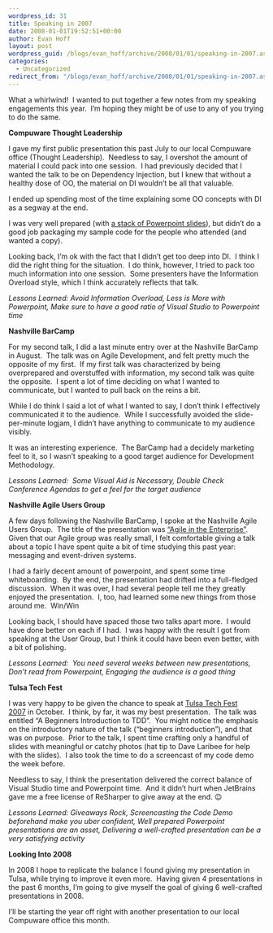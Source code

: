 ```yaml
---
wordpress_id: 31
title: Speaking in 2007
date: 2008-01-01T19:52:51+00:00
author: Evan Hoff
layout: post
wordpress_guid: /blogs/evan_hoff/archive/2008/01/01/speaking-in-2007.aspx
categories:
  - Uncategorized
redirect_from: "/blogs/evan_hoff/archive/2008/01/01/speaking-in-2007.aspx/"
---
```

What a whirlwind!&nbsp; I wanted to put together a few notes from my speaking engagements this year.&nbsp; I&#8217;m hoping they might be of use to any of you trying to do the same.

**Compuware Thought Leadership** 

I gave my first&nbsp;public presentation&nbsp;this past July&nbsp;to our local Compuware office (Thought Leadership).&nbsp; Needless to say, I overshot the amount of material I could pack into one session.&nbsp; I had previously decided that I wanted the talk to be on Dependency Injection, but I knew that without a healthy dose of OO, the material on DI wouldn&#8217;t be all that valuable.

I ended up spending most of the time explaining some OO concepts&nbsp;with DI as a segway at the end.

I was very well prepared (with <a href="http://www.evanhoff.com/downloads/thoughtleadership.zip" target="_blank">a stack of Powerpoint slides</a>), but didn&#8217;t do a good job packaging my sample code for the people who attended (and wanted a copy).

Looking back, I&#8217;m ok with the fact that I didn&#8217;t get too deep into DI.&nbsp; I think I did the right thing for the situation.&nbsp; I do think, however, I tried to pack too much information into one session.&nbsp; Some presenters have the Information Overload style, which I think accurately reflects that talk.

_Lessons Learned:&nbsp;Avoid Information Overload, Less is More with Powerpoint, Make sure to have a good ratio of Visual Studio to Powerpoint time_

**Nashville BarCamp**

For my second talk, I did a last minute entry over at the Nashville BarCamp in August.&nbsp; The talk was on Agile Development, and felt pretty much the opposite of my first.&nbsp; If my first talk was characterized by being overprepared and overstuffed with information, my second talk was quite the opposite.&nbsp; I spent a lot of time deciding on what I wanted to communicate, but I wanted to pull back on the reins a bit.&nbsp; 

While I do think I said a lot of what I wanted to say, I don&#8217;t think I effectively communicated it to the audience.&nbsp; While I successfully avoided the slide-per-minute logjam, I didn&#8217;t have anything to communicate to my audience visibly.

It was an interesting experience.&nbsp; The BarCamp had a decidely marketing feel to it, so I&nbsp;wasn&#8217;t speaking to a good target audience for Development Methodology.

_Lessons Learned:&nbsp; Some Visual Aid is Necessary, Double Check Conference Agendas to get a feel for the target audience_

**Nashville Agile Users Group**

A few days&nbsp;following the Nashville BarCamp, I spoke at the Nashville Agile Users Group.&nbsp; The title of the presentation was <a href="http://www.evanhoff.com/archive/2007/07/27/42.aspx" target="_blank">&#8220;Agile in the Enterprise&#8221;</a>.&nbsp; Given that our Agile group was really small, I felt comfortable giving a talk about a topic I have spent&nbsp;quite a bit of time studying this past year: messaging and event-driven systems.

I had a fairly decent amount of powerpoint, and spent some time whiteboarding.&nbsp;&nbsp;By the end, the presentation had drifted into a full-fledged discussion.&nbsp; When it was over, I had several people tell me they greatly enjoyed the presentation.&nbsp; I, too, had learned some new things from those around me.&nbsp; Win/Win

Looking back, I should have spaced those two talks apart more.&nbsp; I would have done better on each if I had.&nbsp; I was happy with the result I got from speaking at the User Group, but I think it could have been even better, with a bit of polishing.

_Lessons Learned:&nbsp; You need several weeks between new presentations,&nbsp; Don&#8217;t read from Powerpoint, Engaging the audience is a good thing_

**Tulsa Tech Fest**

I was very happy to be given the chance to speak at <a href="http://www.tulsatechfest.com/" target="_blank">Tulsa Tech Fest 2007</a>&nbsp;in October.&nbsp; I think, by far, it was my best presentation.&nbsp; The talk was entitled &#8220;A Beginners Introduction to TDD&#8221;.&nbsp; You might notice the emphasis on the introductory nature of the talk (&#8220;beginners introduction&#8221;), and that was on purpose.&nbsp; Prior to the talk, I spent time crafting only a handful of slides with meaningful or catchy photos (hat tip to Dave Laribee for help with the slides).&nbsp; I also took the time to do a screencast of my code demo the week before.

Needless to say, I think the presentation delivered the correct balance of Visual Studio time and Powerpoint time.&nbsp; And it didn&#8217;t hurt when JetBrains gave&nbsp;me a free license of ReSharper to give away at the end. 😉

_Lessons Learned: Giveaways Rock, Screencasting the Code Demo beforehand make you uber confident, Well prepared Powerpoint presentations are an asset, Delivering&nbsp;a well-crafted presentation can be a very satisfying activity_

**Looking Into 2008**

In 2008 I hope to replicate the balance I found giving my presentation in Tulsa, while trying to improve it even more.&nbsp; Having given 4 presentations in the past 6 months, I&#8217;m going to give myself the goal of giving 6&nbsp;well-crafted presentations in 2008.&nbsp; 

I&#8217;ll be starting the year off right with another presentation to our local Compuware office this month.